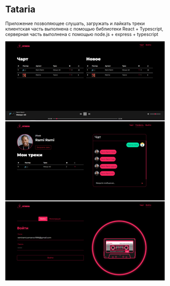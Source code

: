 # Tataria
Приложение позволяющее слушать, загружать и лайкать треки
клиентская часть выполнена с помощью библиотеки React + Typescript, серверная часть выполнена с помощью node.js + express + typescript 

![alt text](https://github.com/RamiRami96/Tataria/blob/main/chart.jpg)
![alt text](https://github.com/RamiRami96/Tataria/blob/main/profile.jpg)
![alt text](https://github.com/RamiRami96/Tataria/blob/main/login.jpg)

